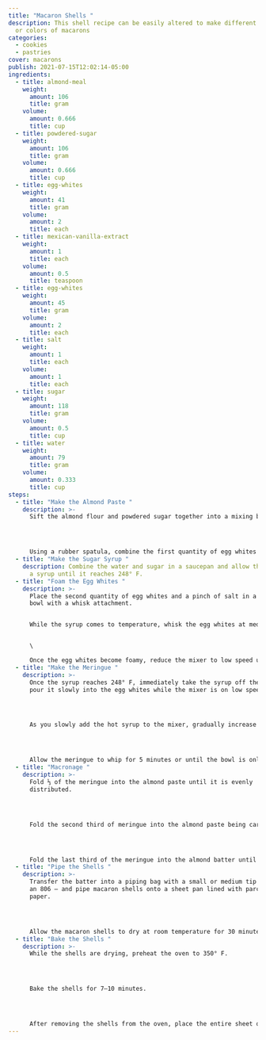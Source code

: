 ```yaml
---
title: "Macaron Shells "
description: This shell recipe can be easily altered to make different flavors
  or colors of macarons
categories:
  - cookies
  - pastries
cover: macarons
publish: 2021-07-15T12:02:14-05:00
ingredients:
  - title: almond-meal
    weight:
      amount: 106
      title: gram
    volume:
      amount: 0.666
      title: cup
  - title: powdered-sugar
    weight:
      amount: 106
      title: gram
    volume:
      amount: 0.666
      title: cup
  - title: egg-whites
    weight:
      amount: 41
      title: gram
    volume:
      amount: 2
      title: each
  - title: mexican-vanilla-extract
    weight:
      amount: 1
      title: each
    volume:
      amount: 0.5
      title: teaspoon
  - title: egg-whites
    weight:
      amount: 45
      title: gram
    volume:
      amount: 2
      title: each
  - title: salt
    weight:
      amount: 1
      title: each
    volume:
      amount: 1
      title: each
  - title: sugar
    weight:
      amount: 118
      title: gram
    volume:
      amount: 0.5
      title: cup
  - title: water
    weight:
      amount: 79
      title: gram
    volume:
      amount: 0.333
      title: cup
steps:
  - title: "Make the Almond Paste "
    description: >-
      Sift the almond flour and powdered sugar together into a mixing bowl.




      Using a rubber spatula, combine the first quantity of egg whites and vanilla with the almond flour mixture until a thick paste forms. Set aside.
  - title: "Make the Sugar Syrup "
    description: Combine the water and sugar in a saucepan and allow this to cook to
      a syrup until it reaches 248° F.
  - title: "Foam the Egg Whites "
    description: >-
      Place the second quantity of egg whites and a pinch of salt in a mixer
      bowl with a whisk attachment. 


      While the syrup comes to temperature, whisk the egg whites at medium speed until foamy.


      \

      Once the egg whites become foamy, reduce the mixer to low speed until the syrup reaches 248° F.
  - title: "Make the Meringue "
    description: >-
      Once the syrup reaches 248° F, immediately take the syrup off the heat and
      pour it slowly into the egg whites while the mixer is on low speed.




      As you slowly add the hot syrup to the mixer, gradually increase the speed of the mixer until it reaches medium speed; once all the syrup is in the bowl, the mixer should be at medium speed.




      Allow the meringue to whip for 5 minutes or until the bowl is only slightly warm to the touch and the meringue holds a stiff peak.
  - title: "Macronage "
    description: >-
      Fold ⅓ of the meringue into the almond paste until it is evenly
      distributed.




      Fold the second third of meringue into the almond paste being careful to keep as much air in the meringue as possible.




      Fold the last third of the meringue into the almond batter until the mixture looks smooth and resembles the movement of molten lava.
  - title: "Pipe the Shells "
    description: >-
      Transfer the batter into a piping bag with a small or medium tip — I use
      an 806 — and pipe macaron shells onto a sheet pan lined with parchment
      paper.




      Allow the macaron shells to dry at room temperature for 30 minutes, or until the shells are no longer sticky to the touch.
  - title: "Bake the Shells "
    description: >-
      While the shells are drying, preheat the oven to 350° F.




      Bake the shells for 7–10 minutes.




      After removing the shells from the oven, place the entire sheet on a cooling rack and allow the shells and pan to cool completely before removing the shells with a small offset spatula.
---
```

